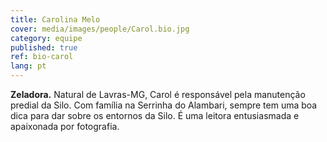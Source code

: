 ```yaml
---
title: Carolina Melo
cover: media/images/people/Carol.bio.jpg
category: equipe
published: true
ref: bio-carol
lang: pt
---
```

**Zeladora.** Natural de Lavras-MG, Carol é responsável pela manutenção predial da Silo. Com família na Serrinha do Alambari, sempre tem uma boa dica para dar sobre os entornos da Silo. É uma leitora entusiasmada e apaixonada por fotografia.
